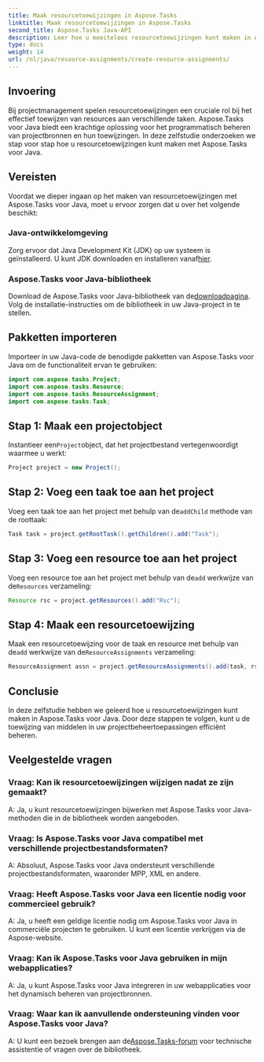 ```yaml
---
title: Maak resourcetoewijzingen in Aspose.Tasks
linktitle: Maak resourcetoewijzingen in Aspose.Tasks
second_title: Aspose.Tasks Java-API
description: Leer hoe u moeiteloos resourcetoewijzingen kunt maken in Aspose.Tasks voor Java met deze stapsgewijze zelfstudie. Efficiënt projectresourcebeheer is eenvoudig gemaakt.
type: docs
weight: 14
url: /nl/java/resource-assignments/create-resource-assignments/
---
```

## Invoering
Bij projectmanagement spelen resourcetoewijzingen een cruciale rol bij het effectief toewijzen van resources aan verschillende taken. Aspose.Tasks voor Java biedt een krachtige oplossing voor het programmatisch beheren van projectbronnen en hun toewijzingen. In deze zelfstudie onderzoeken we stap voor stap hoe u resourcetoewijzingen kunt maken met Aspose.Tasks voor Java.
## Vereisten
Voordat we dieper ingaan op het maken van resourcetoewijzingen met Aspose.Tasks voor Java, moet u ervoor zorgen dat u over het volgende beschikt:
### Java-ontwikkelomgeving
 Zorg ervoor dat Java Development Kit (JDK) op uw systeem is geïnstalleerd. U kunt JDK downloaden en installeren vanaf[hier](https://www.oracle.com/java/technologies/javase-jdk11-downloads.html).
### Aspose.Tasks voor Java-bibliotheek
 Download de Aspose.Tasks voor Java-bibliotheek van de[downloadpagina](https://releases.aspose.com/tasks/java/). Volg de installatie-instructies om de bibliotheek in uw Java-project in te stellen.

## Pakketten importeren
Importeer in uw Java-code de benodigde pakketten van Aspose.Tasks voor Java om de functionaliteit ervan te gebruiken:
```java
import com.aspose.tasks.Project;
import com.aspose.tasks.Resource;
import com.aspose.tasks.ResourceAssignment;
import com.aspose.tasks.Task;
```

## Stap 1: Maak een projectobject
 Instantieer een`Project`object, dat het projectbestand vertegenwoordigt waarmee u werkt:
```java
Project project = new Project();
```
## Stap 2: Voeg een taak toe aan het project
 Voeg een taak toe aan het project met behulp van de`addChild` methode van de roottaak:
```java
Task task = project.getRootTask().getChildren().add("Task");
```
## Stap 3: Voeg een resource toe aan het project
 Voeg een resource toe aan het project met behulp van de`add` werkwijze van de`Resources` verzameling:
```java
Resource rsc = project.getResources().add("Rsc");
```
## Stap 4: Maak een resourcetoewijzing
 Maak een resourcetoewijzing voor de taak en resource met behulp van de`add` werkwijze van de`ResourceAssignments` verzameling:
```java
ResourceAssignment assn = project.getResourceAssignments().add(task, rsc);
```

## Conclusie
In deze zelfstudie hebben we geleerd hoe u resourcetoewijzingen kunt maken in Aspose.Tasks voor Java. Door deze stappen te volgen, kunt u de toewijzing van middelen in uw projectbeheertoepassingen efficiënt beheren.
## Veelgestelde vragen
### Vraag: Kan ik resourcetoewijzingen wijzigen nadat ze zijn gemaakt?
A: Ja, u kunt resourcetoewijzingen bijwerken met Aspose.Tasks voor Java-methoden die in de bibliotheek worden aangeboden.
### Vraag: Is Aspose.Tasks voor Java compatibel met verschillende projectbestandsformaten?
A: Absoluut, Aspose.Tasks voor Java ondersteunt verschillende projectbestandsformaten, waaronder MPP, XML en andere.
### Vraag: Heeft Aspose.Tasks voor Java een licentie nodig voor commercieel gebruik?
A: Ja, u heeft een geldige licentie nodig om Aspose.Tasks voor Java in commerciële projecten te gebruiken. U kunt een licentie verkrijgen via de Aspose-website.
### Vraag: Kan ik Aspose.Tasks voor Java gebruiken in mijn webapplicaties?
A: Ja, u kunt Aspose.Tasks voor Java integreren in uw webapplicaties voor het dynamisch beheren van projectbronnen.
### Vraag: Waar kan ik aanvullende ondersteuning vinden voor Aspose.Tasks voor Java?
 A: U kunt een bezoek brengen aan de[Aspose.Tasks-forum](https://forum.aspose.com/c/tasks/15) voor technische assistentie of vragen over de bibliotheek.